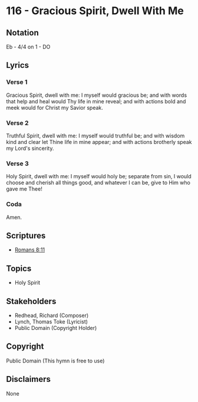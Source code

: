 # 116 - Gracious Spirit, Dwell With Me

## Notation

Eb - 4/4 on 1 - DO

## Lyrics

### Verse 1

Gracious Spirit, dwell with me: I myself would gracious be; and with words that help and heal would Thy life in mine reveal; and with actions bold and meek would for Christ my Savior speak.

### Verse 2

Truthful Spirit, dwell with me: I myself would truthful be; and with wisdom kind and clear let Thine life in mine appear; and with actions brotherly speak my Lord's sincerity.

### Verse 3

Holy Spirit, dwell with me: I myself would holy be; separate from sin, I would choose and cherish all things good, and whatever I can be, give to Him who gave me Thee! 

### Coda

Amen.


## Scriptures

- [Romans 8:11](https://www.biblegateway.com/passage/?search=Romans%208%3A11)

## Topics

- Holy Spirit

## Stakeholders

- Redhead, Richard (Composer)
- Lynch, Thomas Toke (Lyricist)
- Public Domain (Copyright Holder)

## Copyright

Public Domain
(This hymn is free to use)

## Disclaimers

None

